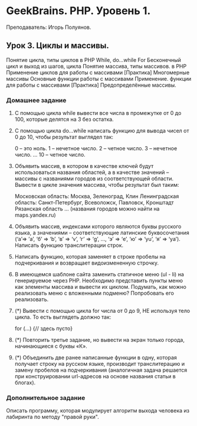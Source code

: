 # GeekBrains. PHP. Уровень 1.
Преподаватель: Игорь Полуянов.

## Урок 3. Циклы и массивы.
Понятие цикла, типы циклов в PHP While, do…while For Бесконечный цикл и выход из шагов, цикла Понятие массива, типы массивов. в PHP Применение циклов для работы с массивами [Практика] Многомерные массивы Основные функции работы с массивами Применение. функции для работы с массивами [Практика] Предопределённые массивы.

### Домашнее задание

1. С помощью цикла while вывести все числа в промежутке от 0 до 100, которые делятся на 3 без остатка.

2. С помощью цикла do…while написать функцию для вывода чисел от 0 до 10, чтобы результат выглядел так:

    0 – это ноль.
    1 – нечетное число.
    2 – четное число.
    3 – нечетное число.
    …
    10 – четное число.

3. Объявить массив, в котором в качестве ключей будут использоваться названия областей, а в качестве значений – массивы с названиями городов из соответствующей области. Вывести в цикле значения массива, чтобы результат был таким:

    Московская область:
    Москва, Зеленоград, Клин
    Ленинградская область:
    Санкт-Петербург, Всеволожск, Павловск, Кронштадт
    Рязанская область … (названия городов можно найти на maps.yandex.ru)

4. Объявить массив, индексами которого являются буквы русского языка, а значениями – соответствующие латинские буквосочетания (‘а’=> ’a’, ‘б’ => ‘b’, ‘в’ => ‘v’, ‘г’ => ‘g’, …, ‘э’ => ‘e’, ‘ю’ => ‘yu’, ‘я’ => ‘ya’). Написать функцию транслитерации строк.

5. Написать функцию, которая заменяет в строке пробелы на подчеркивания и возвращает видоизмененную строчку.

6. В имеющемся шаблоне сайта заменить статичное меню (ul - li) на генерируемое через PHP. Необходимо представить пункты меню как элементы массива и вывести их циклом. Подумать, как можно реализовать меню с вложенными подменю? Попробовать его реализовать.

7. (*) Вывести с помощью цикла for числа от 0 до 9, НЕ используя тело цикла. То есть выглядеть должно так:

    for (…) {// здесь пусто}

8. (*) Повторить третье задание, но вывести на экран только города, начинающиеся с буквы «К».

9. (*) Объединить две ранее написанные функции в одну, которая получает строку на русском языке, производит транслитерацию и замену пробелов на подчеркивания (аналогичная задача решается при конструировании url-адресов на основе названия статьи в блогах).

### Дополнительное задание

Описать программу, которая модулирует алгоритм выхода человека из лабиринта по методу "правой руки".